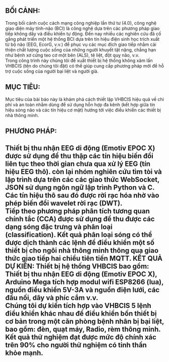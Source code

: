  <h2> BỐI CẢNH:</h2> Trong bối cảnh cuộc cách mạng công nghiệp lần thứ tư (4.0), công nghệ giao diện máy tính-não (BCI) là công nghệ dựa trên các phương pháp giao tiếp không dây và điều khiển tự động. Đến nay nhiều các nghiên cứu đã cố gắng phát triển một hệ thống BCI dựa trên tín hiệu điện sinh học trích xuất từ bộ não (EEG, EcorG, v.v.) để phục vụ các mục đích giao tiếp nhằm cải thiện chất lượng cuộc sống của những người khuyết tật nặng, chẳng hạn như bệnh xơ cứng teo cơ một bên (ALS), tê liệt, đột quỵ não, v.v. <br/>
  Trong công trình này chúng tôi đề xuất thiết bị hệ thống không xâm lấn VHBCIS (tên do chúng tôi đặt) có thể giúp cung cấp phương pháp mới để hỗ trợ cuộc sống của người bại liệt và người già.<br/>
 <h2> MỤC TIÊU:</h2> Mục tiêu của bài báo này là khám phá cách thiết lập VHBCIS hiệu quả về chi phí và an toàn nhằm dùng để sử dụng hỗn hợp đa kênh (kết hợp giữa tín hiệu sóng não và các tín hiệu cơ mặt) hướng tới việc điều khiển các thiết bị nhà thông minh.<br/>
  <h2>PHƯƠNG PHÁP:<h2/> Thiết bị thu nhận EEG di động (Emotiv EPOC X) được sử dụng để thu thập các tín hiệu biến đổi liên tục theo thời gian chưa qua xử lý EEG (tín hiệu EEG thô). 
còn lại nhóm nghiên cứu tìm tòi và lập trình dựa trên các các giao thức WebSocket, JSON sử dụng ngôn ngữ lập trình Python và C. Các tín hiệu thô sau đó được rời rạc hóa  nhờ vào phép biến đổi wavelet rời rạc (DWT).<br/>
  Tiếp theo phương pháp phân tích tương quan chính tắc (CCA) được sử dụng để thu được các dạng sóng đặc trưng và phân loại (classification). Kết quả phân loại sóng có thể được dịch thành các lệnh để điều khiển một số thiết bị cho ngôi nhà thông minh thông qua giao thức giao tiếp hai chiều tiên tiến MQTT. 
KẾT QUẢ DỰ KIẾN: Thiết bị hệ thống VHBCIS bao gồm: Thiết bị thu nhận EEG di động (Emotiv EPOC X), Arduino Mega  tích hợp modul wifi ESP8266 (lua), nguồn điều khiển 5V-3A và nguồn điện lưới, các đầu nối, dây và phíc cắm v.v. <br/>
  Chúng tôi dự kiến tích hợp vào VHBCIS 5 lệnh điều khiển khác nhau để điều khiển bốn thiết bị cơ bản trong một căn phòng bệnh nhân bị bại liệt, bao gồm: đèn, quạt máy, Radio, rèm thông minh. Kết quả thử nghiệm đạt được mức độ chính xác trên 90% cho người thử nghiệm có tinh thần khỏe mạnh.

